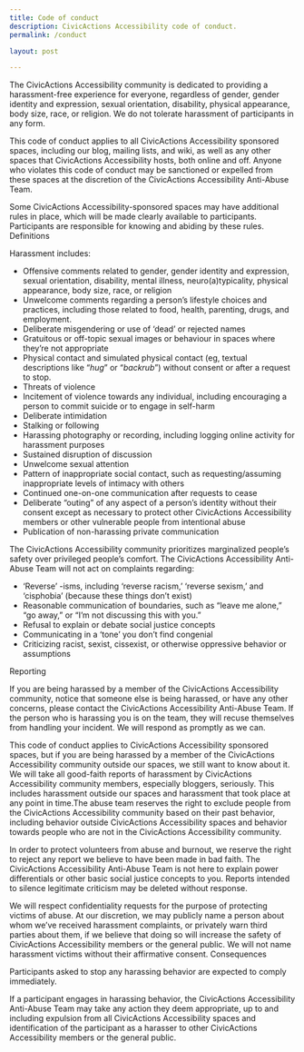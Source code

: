 ```yaml
---
title: Code of conduct
description: CivicActions Accessibility code of conduct.
permalink: /conduct

layout: post

---
```


The CivicActions Accessibility community is dedicated to providing a harassment-free experience for everyone, regardless of gender, gender identity and expression, sexual orientation, disability, physical appearance, body size, race, or religion. We do not tolerate harassment of participants in any form.

This code of conduct applies to all CivicActions Accessibility sponsored spaces, including our blog, mailing lists, and wiki, as well as any other spaces that CivicActions Accessibility hosts, both online and off. Anyone who violates this code of conduct may be sanctioned or expelled from these spaces at the discretion of the CivicActions Accessibility Anti-Abuse Team.

Some CivicActions Accessibility-sponsored spaces may have additional rules in place, which will be made clearly available to participants. Participants are responsible for knowing and abiding by these rules.
Definitions

Harassment includes:

* Offensive comments related to gender, gender identity and expression, sexual orientation, disability, mental illness, neuro(a)typicality, physical appearance, body size, race, or religion
* Unwelcome comments regarding a person’s lifestyle choices and practices, including those related to food, health, parenting, drugs, and employment.
* Deliberate misgendering or use of ‘dead’ or rejected names
* Gratuitous or off-topic sexual images or behaviour  in spaces where they’re not appropriate
* Physical contact and simulated physical contact (eg, textual descriptions like “*hug*” or “*backrub*”) without consent or after a request to stop.
* Threats of violence
* Incitement of violence towards any individual, including encouraging a person to commit suicide or to engage in self-harm
* Deliberate intimidation
* Stalking or following
* Harassing photography or recording, including logging online activity for harassment purposes
* Sustained disruption of discussion
* Unwelcome sexual attention
* Pattern of inappropriate social contact, such as requesting/assuming inappropriate levels of intimacy with others
* Continued one-on-one communication after requests to cease
* Deliberate “outing” of any aspect of a person’s identity without their consent except as necessary to protect other CivicActions Accessibility members or other vulnerable people from intentional abuse
* Publication of non-harassing private communication

The CivicActions Accessibility community prioritizes marginalized people’s safety over privileged people’s comfort. The CivicActions Accessibility Anti-Abuse Team will not act on complaints regarding:

* ‘Reverse’ -isms, including ‘reverse racism,’ ‘reverse sexism,’ and ‘cisphobia’ (because these things don’t exist)
* Reasonable communication of boundaries, such as “leave me alone,” “go away,” or “I’m not discussing this with you.”
* Refusal to explain or debate social justice concepts
* Communicating in a ‘tone’ you don’t find congenial
* Criticizing racist, sexist, cissexist, or otherwise oppressive behavior or assumptions

Reporting

If you are being harassed by a member of the CivicActions Accessibility community, notice that someone else is being harassed, or have any other concerns, please contact the CivicActions Accessibility Anti-Abuse Team. If the person who is harassing you is on the team, they will recuse themselves from handling your incident. We will respond as promptly as we can.

This code of conduct applies to CivicActions Accessibility sponsored spaces, but if you are being harassed by a member of the CivicActions Accessibility community outside our spaces, we still want to know about it. We will take all good-faith reports of harassment by CivicActions Accessibility community members, especially bloggers, seriously. This includes harassment outside our spaces and harassment that took place at any point in time.The abuse team reserves the right to exclude people from the CivicActions Accessibility community based on their past behavior, including behavior outside CivicActions Accessibility spaces and behavior towards people who are not in the CivicActions Accessibility community.

In order to protect volunteers from abuse and burnout, we reserve the right to reject any report we believe to have been made in bad faith. The CivicActions Accessibility Anti-Abuse Team is not here to explain power differentials or other basic social justice concepts to you. Reports intended to silence legitimate criticism may be deleted without response.

We will respect confidentiality requests for the purpose of protecting victims of abuse. At our discretion, we may publicly name a person about whom we’ve received harassment complaints, or privately warn third parties about them, if we believe that doing so will increase the safety of CivicActions Accessibility members or the general public. We will not name harassment victims without their affirmative consent.
Consequences

Participants asked to stop any harassing behavior are expected to comply immediately.

If a participant engages in harassing behavior, the CivicActions Accessibility Anti-Abuse Team may take any action they deem appropriate, up to and including expulsion from all CivicActions Accessibility spaces and identification of the participant as a harasser to other CivicActions Accessibility members or the general public.